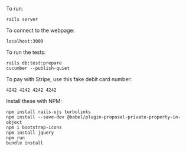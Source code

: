 To run:
```
rails server
```

To connect to the webpage:
```
localhost:3000
```

To run the tests:
```
rails db:test:prepare
cucumber --publish-quiet
```

To pay with Stripe, use this fake debit card number:
```
4242 4242 4242 4242
```

Install these with NPM:
```
npm install rails-ujs turbolinks
npm install --save-dev @babel/plugin-proposal-private-property-in-object
npm i bootstrap-icons
npm install jquery
npm run
bundle install
```